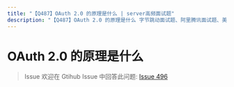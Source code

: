 ```yaml
---
title: "【Q487】OAuth 2.0 的原理是什么 | server高频面试题"
description: "【Q487】OAuth 2.0 的原理是什么 字节跳动面试题、阿里腾讯面试题、美团小米面试题。"
---
```


# OAuth 2.0 的原理是什么

> Issue
> 欢迎在 Gtihub Issue 中回答此问题: [Issue 496](https://github.com/shfshanyue/Daily-Question/issues/496)
